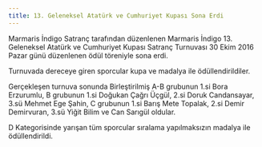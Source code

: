 ```yaml
---
title: 13. Geleneksel Atatürk ve Cumhuriyet Kupası Sona Erdi
---
```


Marmaris İndigo Satranç tarafından düzenlenen Marmaris İndigo 13. Geleneksel Atatürk ve Cumhuriyet Kupası Satranç Turnuvası 30 Ekim 2016 Pazar günü düzenlenen ödül töreniyle sona erdi.  

Turnuvada dereceye giren sporcular kupa ve madalya ile ödüllendirildiler.  

Gerçekleşen turnuva sonunda Birleştirilmiş A-B grubunun 1.si Bora Erzurumlu, B grubunun 1.si Doğukan Çağrı Üçgül, 2.si Doruk Candansayar, 3.sü Mehmet Ege Şahin, C grubunun 1.si Barış Mete Topalak, 2.si Demir Demirvuran, 3.sü Yiğit Bilim ve Can Sarıgül oldular.  

D Kategorisinde yarışan tüm sporcular sıralama yapılmaksızın madalya ile ödüllendirildi.
